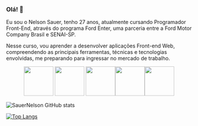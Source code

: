 ### Olá! :vulcan_salute:

Eu sou o Nelson Sauer, tenho 27 anos, atualmente cursando Programador Front-End, através do programa Ford Enter, uma parceria entre a Ford Motor Company Brasil e SENAI-SP.

Nesse curso, vou aprender a desenvolver aplicações Front-end Web, compreendendo as principais ferramentas, técnicas e tecnologias envolvidas, me preparando para ingressar no mercado de trabalho. 



<div align="center">
<img height=80 src="https://cdn.jsdelivr.net/gh/devicons/devicon/icons/git/git-original-wordmark.svg">  <img  height=80 src="https://cdn.jsdelivr.net/gh/devicons/devicon/icons/html5/html5-original-wordmark.svg">
  <img height=80 src="https://cdn.jsdelivr.net/gh/devicons/devicon/icons/java/java-original-wordmark.svg"><img height=80 src="https://cdn.jsdelivr.net/gh/devicons/devicon/icons/vscode/vscode-plain-wordmark.svg"><img height=80 src="https://cdn.jsdelivr.net/gh/devicons/devicon/icons/css3/css3-original-wordmark.svg">
</div>

![SauerNelson GitHub stats](https://github-readme-stats.vercel.app/api?username=SauerNelson&show_icons=true&theme=radical)

[![Top Langs](https://github-readme-stats.vercel.app/api/top-langs/?username=SauerNelson&layout=donut)](https://github.com/anuraghazra/github-readme-stats)



<!--
**SauerNelson/SauerNelson** is a ✨ _special_ ✨ repository because its `README.md` (this file) appears on your GitHub profile.

-->
